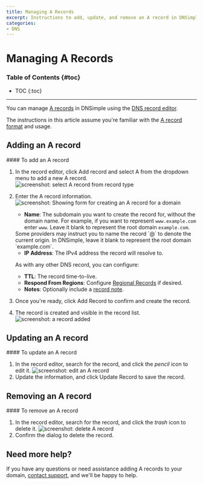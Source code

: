 ```yaml
---
title: Managing A Records
excerpt: Instructions to add, update, and remove an A record in DNSimple.
categories:
- DNS
---
```


# Managing A Records

### Table of Contents {#toc}

* TOC
{:toc}

---

You can manage [A records](/articles/a-record) in DNSimple using the [DNS record editor](/articles/record-editor).

The instructions in this article assume you're familiar with the [A record format](/articles/a-record#record-format) and usage.


## Adding an A record

<div class="section-steps" markdown="1">
#### To add an A record

1. In the record editor, click <label>Add record</label> and select <label>A</label> from the dropdown menu to add a new A record.
    ![screenshot: select A record from record type](/files/select-a-record.png)

1. Enter the A record information.
    ![screenshot: Showing form for creating an A record for a domain](/files/record-a-create-new.png)

    - **Name**: The subdomain you want to create the record for, without the domain name. For example, if you want to represent `www.example.com` enter `www`. Leave it blank to represent the root domain `example.com`.

    <note>
    Some providers may instruct you to name the record `@` to denote the current origin. In DNSimple, leave it blank to represent the root domain `example.com`.
    </note>

    - **IP Address**: The IPv4 address the record will resolve to.

    As with any other DNS record, you can configure:

    - **TTL**: The record time-to-live.
    - **Respond From Regions**: Configure [Regional Records](/articles/regional-records/) if desired.
    - **Notes**: Optionally include a [record note](/articles/record-notes/).

1. Once you're ready, click <label>Add Record</label> to confirm and create the record.

1. The record is created and visible in the record list.
   ![screenshot: a record added](/files/a-record-created.png)

</div>


## Updating an A record

<div class="section-steps" markdown="1">
#### To update an A record

1. In the record editor, search for the record, and click the _pencil_ icon to edit it.
  ![screenshot: edit an A record](/files/a-record-edit.png)
1. Update the information, and click <label>Update Record</label> to save the record.
</div>


## Removing an A record

<div class="section-steps" markdown="1">
#### To remove an A record

1. In the record editor, search for the record, and click the _trash_ icon to delete it.
  ![screenshot: delete A record](/files/a-record-delete.png)
1. Confirm the dialog to delete the record.
</div>

## Need more help?

If you have any questions or need assistance adding A records to your domain, [contact support](https://dnsimple.com/feedback), and we'll be happy to help.
